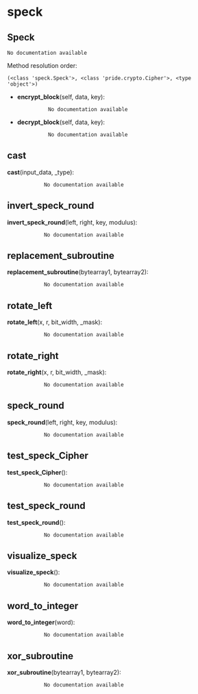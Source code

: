 speck
==============



Speck
--------------

	No documentation available


Method resolution order: 

	(<class 'speck.Speck'>, <class 'pride.crypto.Cipher'>, <type 'object'>)

- **encrypt_block**(self, data, key):

				No documentation available


- **decrypt_block**(self, data, key):

				No documentation available


cast
--------------

**cast**(input_data, _type):

				No documentation available


invert_speck_round
--------------

**invert_speck_round**(left, right, key, modulus):

				No documentation available


replacement_subroutine
--------------

**replacement_subroutine**(bytearray1, bytearray2):

				No documentation available


rotate_left
--------------

**rotate_left**(x, r, bit_width, _mask):

				No documentation available


rotate_right
--------------

**rotate_right**(x, r, bit_width, _mask):

				No documentation available


speck_round
--------------

**speck_round**(left, right, key, modulus):

				No documentation available


test_speck_Cipher
--------------

**test_speck_Cipher**():

				No documentation available


test_speck_round
--------------

**test_speck_round**():

				No documentation available


visualize_speck
--------------

**visualize_speck**():

				No documentation available


word_to_integer
--------------

**word_to_integer**(word):

				No documentation available


xor_subroutine
--------------

**xor_subroutine**(bytearray1, bytearray2):

				No documentation available
